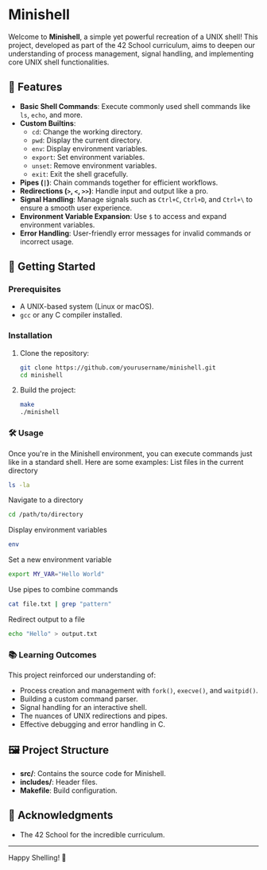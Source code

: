 # Minishell

Welcome to **Minishell**, a simple yet powerful recreation of a UNIX shell! This project, developed as part of the 42 School curriculum, aims to deepen our understanding of process management, signal handling, and implementing core UNIX shell functionalities.

## 🌟 Features
- **Basic Shell Commands**: Execute commonly used shell commands like `ls`, `echo`, and more.
- **Custom Builtins**:
  - `cd`: Change the working directory.
  - `pwd`: Display the current directory.
  - `env`: Display environment variables.
  - `export`: Set environment variables.
  - `unset`: Remove environment variables.
  - `exit`: Exit the shell gracefully.
- **Pipes (`|`)**: Chain commands together for efficient workflows.
- **Redirections (`>`, `<`, `>>`)**: Handle input and output like a pro.
- **Signal Handling**: Manage signals such as `Ctrl+C`, `Ctrl+D`, and `Ctrl+\` to ensure a smooth user experience.
- **Environment Variable Expansion**: Use `$` to access and expand environment variables.
- **Error Handling**: User-friendly error messages for invalid commands or incorrect usage.

## 🚀 Getting Started

### Prerequisites
- A UNIX-based system (Linux or macOS).
- `gcc` or any C compiler installed.

### Installation
1. Clone the repository:
   ```bash
   git clone https://github.com/yourusername/minishell.git
   cd minishell
2. Build the project:
   ```bash
   make
   ./minishell
### 🛠 Usage
Once you're in the Minishell environment, you can execute commands just like in a standard shell. Here are some examples:
  List files in the current directory
  ```bash
  ls -la
  ```
  
  Navigate to a directory
  ```bash
  cd /path/to/directory
  ```
  
  Display environment variables
  ```bash
  env
  ```
  
  Set a new environment variable
  ```bash
  export MY_VAR="Hello World"
  ```
  
  Use pipes to combine commands
  ```bash
  cat file.txt | grep "pattern"
  ```
  
  Redirect output to a file
  ```bash
  echo "Hello" > output.txt
  ```
### 📚 Learning Outcomes
This project reinforced our understanding of:
- Process creation and management with `fork()`, `execve()`, and `waitpid()`.
- Building a custom command parser.
- Signal handling for an interactive shell.
- The nuances of UNIX redirections and pipes.
- Effective debugging and error handling in C.

## 🖼 Project Structure
- **src/**: Contains the source code for Minishell.
- **includes/**: Header files.
- **Makefile**: Build configuration.

## 🙌 Acknowledgments
- The 42 School for the incredible curriculum.

---

Happy Shelling! 🎉
